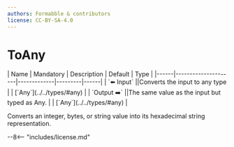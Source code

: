 ```yaml
---
authors: Formabble & contributors
license: CC-BY-SA-4.0
---
```



# ToAny

<div class="sh-parameters" markdown="1">
| Name | Mandatory | Description | Default | Type |
|------|---------------------|-------------|---------|------|
| `⬅️ Input` ||Converts the input to any type | | [`Any`](../../types/#any) |
| `Output ➡️` ||The same value as the input but typed as Any. | | [`Any`](../../types/#any) |

</div>

Converts an integer, bytes, or string value into its hexadecimal string representation.

--8<-- "includes/license.md"

